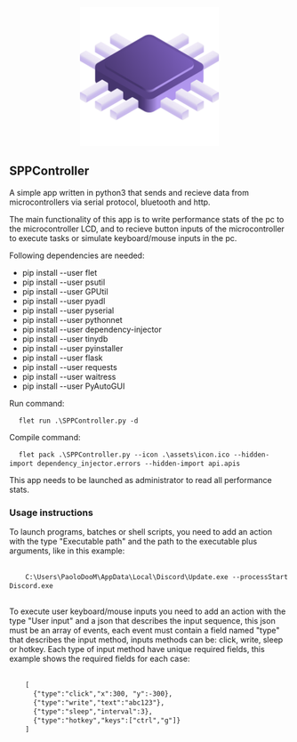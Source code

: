 
<p align="center">
  <img src="https://github.com/PaoloDooM/sppcontroller/blob/main/assets/icons/icon-maskable-512.png?raw=true" alt="favicon.png" width="250" height="250"/>
</p>

<h2>SPPController</h2>

<p>A simple app written in python3 that sends and recieve data from microcontrollers via serial protocol, bluetooth and http.</p>
<p>The main functionality of this app is to write performance stats of the pc to the microcontroller LCD, and to recieve button inputs of the microcontroller to execute tasks or simulate keyboard/mouse inputs in the pc.</p>

<p>Following dependencies are needed:</p>
<ul>
    <li>pip install --user flet</li>
    <li>pip install --user psutil</li>
    <li>pip install --user GPUtil</li>
    <li>pip install --user pyadl</li>
    <li>pip install --user pyserial</li>
    <li>pip install --user pythonnet</li>
    <li>pip install --user dependency-injector</li>
    <li>pip install --user tinydb</li>
    <li>pip install --user pyinstaller</li>
    <li>pip install --user flask</li>
    <li>pip install --user requests</li>
    <li>pip install --user waitress</li>
    <li>pip install --user PyAutoGUI</li>
</ul>

<p>Run command:</p>
<pre>
  <code>flet run .\SPPController.py -d</code>
</pre>

<p>Compile command:</p>
<pre>
  <code>flet pack .\SPPController.py --icon .\assets\icon.ico --hidden-import dependency_injector.errors --hidden-import api.apis</code>
</pre>

<p>This app needs to be launched as administrator to read all performance stats.</p>

<h3>Usage instructions</h3>
<p>To launch programs, batches or shell scripts, you need to add an action with the type "Executable path" and the path to the executable plus arguments, like in this example:</p>
<pre>
  <code>
    C:\Users\PaoloDooM\AppData\Local\Discord\Update.exe --processStart Discord.exe
  </code>
</pre>

<p>To execute user keyboard/mouse inputs you need to add an action with the type "User input" and a json that describes the input sequence, this json must be an array of events, each event must contain a field named "type" that describes the input method, inputs methods can be: click, write, sleep or hotkey. Each type of input method have unique required fields, this example shows the required fields for each case:</p>
<pre>
  <code>
    [
      {"type":"click","x":300, "y":-300},
      {"type":"write","text":"abc123"},
      {"type":"sleep","interval":3},
      {"type":"hotkey","keys":["ctrl","g"]}
    ]
  </code>
</pre>